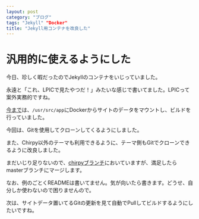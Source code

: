 ```yaml
---
layout: post
category: "ブログ"
tags: "Jekyll" "Docker"
title: "Jekyll用コンテナを改良した"
---
```


# 汎用的に使えるようにした
今日、珍しく暇だったのでJekyllのコンテナをいじっていました。

永遠と「これ、LPICで見たやつだ！」みたいな感じで書いてました。LPICって案外実務的ですね。

[今まで](https://github.com/JO3QMA/docker-jekyll/tree/b370303585110f6b217b9bb62b9f65948730a179)は、`/usr/src/app`にDockerからサイトのデータをマウントし、ビルドを行っていました。

今回は、Gitを使用してクローンしてくるようにしました。

また、Chirpy以外のテーマも利用できるように、テーマ側もGitでクローンできるように改良しました。

まだいじり足りないので、[chirpyブランチ](https://github.com/JO3QMA/docker-jekyll/tree/chirpy)においていますが、満足したらmasterブランチにマージします。

なお、例のごとくREADMEは書いてません。気が向いたら書きます。どうせ、自分しか使わないので困りませんので。

次は、サイトデータ置いてるGitの更新を見て自動でPullしてビルドするようにしたいですね。